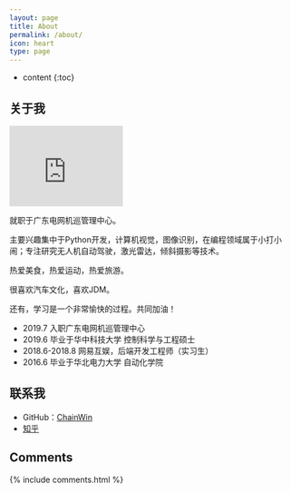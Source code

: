 ```yaml
---
layout: page
title: About
permalink: /about/
icon: heart
type: page
---
```


* content
{:toc}

## 关于我

<iframe src="https://s1.ax1x.com/2020/04/18/JmUwy8.jpg" style="border: 0;height: 142px;width: 200px;overflow: hidden;" frameBorder="0"></iframe>

就职于广东电网机巡管理中心。

主要兴趣集中于Python开发，计算机视觉，图像识别，在编程领域属于小打小闹；专注研究无人机自动驾驶，激光雷达，倾斜摄影等技术。

热爱美食，热爱运动，热爱旅游。

很喜欢汽车文化，喜欢JDM。

还有，学习是一个非常愉快的过程。共同加油！

* 2019.7 入职广东电网机巡管理中心
* 2019.6 毕业于华中科技大学 控制科学与工程硕士 
* 2018.6-2018.8 网易互娱，后端开发工程师（实习生）
* 2016.6 毕业于华北电力大学 自动化学院

## 联系我

* GitHub：[ChainWin](https://github.com/ChainWin)
* [知乎](https://www.zhihu.com/people/chainwin)

## Comments

{% include comments.html %}
